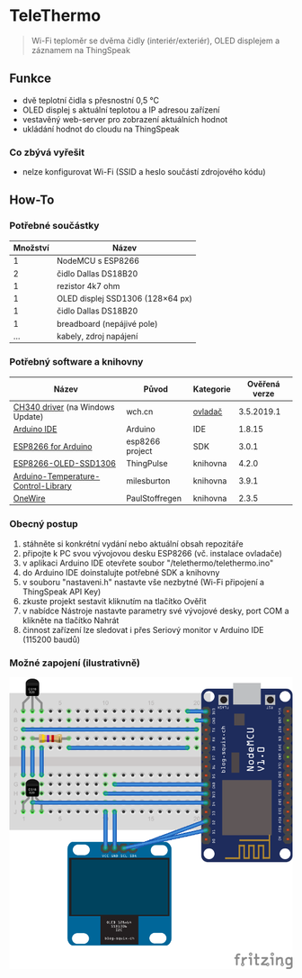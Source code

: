 # TeleThermo

> Wi-Fi teploměr se dvěma čidly (interiér/exteriér), OLED displejem a záznamem na ThingSpeak

## Funkce
- dvě teplotní čidla s přesnostní 0,5 °C
- OLED displej s aktuální teplotou a IP adresou zařízení
- vestavěný web-server pro zobrazení aktuálních hodnot
- ukládání hodnot do cloudu na ThingSpeak

### Co zbývá vyřešit
- nelze konfigurovat Wi-Fi (SSID a heslo součástí zdrojového kódu)

## How-To

### Potřebné součástky
Množství | Název
-------- | -----
1 | NodeMCU s ESP8266
2 | čidlo Dallas DS18B20
1 | rezistor 4k7 ohm
1 | OLED displej SSD1306 (128×64 px)
1 | čidlo Dallas DS18B20
1 | breadboard (nepájivé pole)
… | kabely, zdroj napájení

### Potřebný software a knihovny
Název | Původ | Kategorie | Ověřená verze
----- | ----- | --------- | -------------
[CH340 driver](http://www.wch-ic.com/products/CH340.html) (na Windows Update) | wch.cn | [ovladač](http://www.wch-ic.com/downloads/CH341SER_ZIP.html) | 3.5.2019.1
[Arduino IDE](//www.arduino.cc/en/software) | Arduino | IDE | 1.8.15
[ESP8266 for Arduino](//github.com/esp8266/Arduino) | esp8266 project | SDK | 3.0.1
[ESP8266-OLED-SSD1306](//github.com/ThingPulse/esp8266-oled-ssd1306) | ThingPulse | knihovna | 4.2.0
[Arduino-Temperature-Control-Library](//github.com/milesburton/Arduino-Temperature-Control-Library) | milesburton | knihovna | 3.9.1
[OneWire](//github.com/PaulStoffregen/OneWire) | PaulStoffregen | knihovna | 2.3.5

### Obecný postup
1. stáhněte si konkrétní vydání nebo aktuální obsah repozitáře
2. připojte k PC svou vývojovou desku ESP8266 (vč. instalace ovladače)
3. v aplikaci Arduino IDE otevřete soubor "/telethermo/telethermo.ino"
4. do Arduino IDE doinstalujte potřebné SDK a knihovny
5. v souboru "nastaveni.h" nastavte vše nezbytné (Wi-Fi připojení a ThingSpeak API Key)
6. zkuste projekt sestavit kliknutím na tlačítko Ověřit
7. v nabídce Nástroje nastavte parametry své vývojové desky, port COM a klikněte na tlačítko Nahrát
8. činnost zařízení lze sledovat i přes Seriový monitor v Arduino IDE (115200 baudů)

### Možné zapojení (ilustrativně)

![schema](/schema_zapojeni.png)

